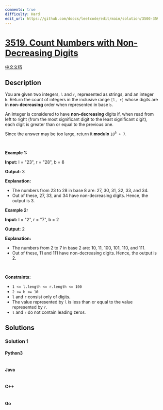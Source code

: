 ```yaml
---
comments: true
difficulty: Hard
edit_url: https://github.com/doocs/leetcode/edit/main/solution/3500-3599/3519.Count%20Numbers%20with%20Non-Decreasing%20Digits/README_EN.md
---
```


<!-- problem:start -->

# [3519. Count Numbers with Non-Decreasing Digits](https://leetcode.com/problems/count-numbers-with-non-decreasing-digits)

[中文文档](/solution/3500-3599/3519.Count%20Numbers%20with%20Non-Decreasing%20Digits/README.md)

## Description

<!-- description:start -->

<p>You are given two integers, <code>l</code> and <code>r</code>, represented as strings, and an integer <code>b</code>. Return the count of integers in the inclusive range <code>[l, r]</code> whose digits are in <strong>non-decreasing</strong> order when represented in base <code>b</code>.</p>

<p>An integer is considered to have <strong>non-decreasing</strong> digits if, when read from left to right (from the most significant digit to the least significant digit), each digit is greater than or equal to the previous one.</p>

<p>Since the answer may be too large, return it <strong>modulo</strong> <code>10<sup>9</sup> + 7</code>.</p>

<p>&nbsp;</p>
<p><strong class="example">Example 1:</strong></p>

<div class="example-block">
<p><strong>Input:</strong> <span class="example-io">l = &quot;23&quot;, r = &quot;28&quot;, b = 8</span></p>

<p><strong>Output:</strong> <span class="example-io">3</span></p>

<p><strong>Explanation:</strong></p>

<ul>
	<li>The numbers from 23 to 28 in base 8 are: 27, 30, 31, 32, 33, and 34.</li>
	<li>Out of these, 27, 33, and 34 have non-decreasing digits. Hence, the output is 3.</li>
</ul>
</div>

<p><strong class="example">Example 2:</strong></p>

<div class="example-block">
<p><strong>Input:</strong> <span class="example-io">l = &quot;2&quot;, r = &quot;7&quot;, b = 2</span></p>

<p><strong>Output:</strong> <span class="example-io">2</span></p>

<p><strong>Explanation:</strong></p>

<ul>
	<li>The numbers from 2 to 7 in base 2 are: 10, 11, 100, 101, 110, and 111.</li>
	<li>Out of these, 11 and 111 have non-decreasing digits. Hence, the output is 2.</li>
</ul>
</div>

<p>&nbsp;</p>
<p><strong>Constraints:</strong></p>

<ul>
	<li><code><font face="monospace">1 &lt;= l.length &lt;= r.length &lt;= 100</font></code></li>
	<li><code>2 &lt;= b &lt;= 10</code></li>
	<li><code>l</code> and <code>r</code> consist only of digits.</li>
	<li>The value represented by <code>l</code> is less than or equal to the value represented by <code>r</code>.</li>
	<li><code>l</code> and <code>r</code> do not contain leading zeros.</li>
</ul>

<!-- description:end -->

## Solutions

<!-- solution:start -->

### Solution 1

<!-- tabs:start -->

#### Python3

```python

```

#### Java

```java

```

#### C++

```cpp

```

#### Go

```go

```

<!-- tabs:end -->

<!-- solution:end -->

<!-- problem:end -->
